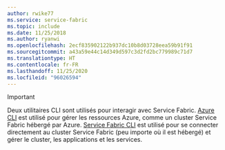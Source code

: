 ```yaml
---
author: rwike77
ms.service: service-fabric
ms.topic: include
ms.date: 11/25/2018
ms.author: ryanwi
ms.openlocfilehash: 2ecf835902122b937dc10b8d03728eea59b91f91
ms.sourcegitcommit: a43a59e44c14d349d597c3d2fd2bc779989c71d7
ms.translationtype: HT
ms.contentlocale: fr-FR
ms.lasthandoff: 11/25/2020
ms.locfileid: "96026594"
---
```

> [!IMPORTANT]
> Deux utilitaires CLI sont utilisés pour interagir avec Service Fabric. [Azure CLI](/cli/azure/get-started-with-azure-cli?view=azure-cli-latest) est utilisé pour gérer les ressources Azure, comme un cluster Service Fabric hébergé par Azure. [Service Fabric CLI](../articles/service-fabric/service-fabric-cli.md) est utilisé pour se connecter directement au cluster Service Fabric (peu importe où il est hébergé) et gérer le cluster, les applications et les services.